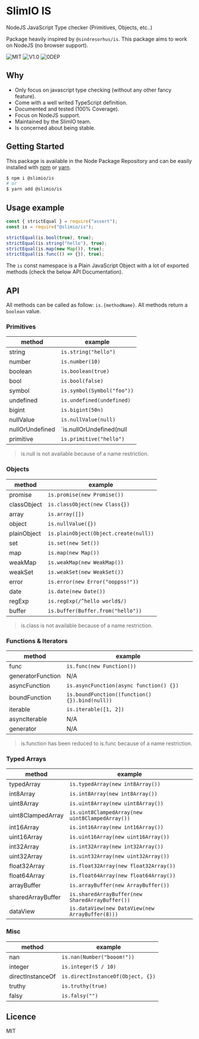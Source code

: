 # SlimIO IS
NodeJS JavaScript Type checker (Primitives, Objects, etc..)

Package heavily inspired by `@sindresorhus/is`. This package aims to work on NodeJS (no browser support).

![MIT](https://img.shields.io/github/license/mashape/apistatus.svg)
![V1.0](https://img.shields.io/badge/version-1.0.0-blue.svg)
![0DEP](https://img.shields.io/badge/Dependencies-0-yellow.svg)

## Why

- Only focus on javascript type checking (without any other fancy feature).
- Come with a well writed TypeScript definition.
- Documented and tested (100% Coverage).
- Focus on NodeJS support.
- Maintained by the SlimIO team.
- Is concerned about being stable.

## Getting Started

This package is available in the Node Package Repository and can be easily installed with [npm](https://docs.npmjs.com/getting-started/what-is-npm) or [yarn](https://yarnpkg.com).

```bash
$ npm i @slimio/is
# or
$ yarn add @slimio/is
```

## Usage example

```js
const { strictEqual } = require("assert");
const is = require("@slimio/is");

strictEqual(is.bool(true), true);
strictEqual(is.string("hello"), true);
strictEqual(is.map(new Map()), true);
strictEqual(is.func(() => {}), true);
```

The `is` const namespace is a Plain JavaScript Object with a lot of exported methods (check the below API Documentation).

## API

All methods can be called as follow: `is.{methodName}`. All methods return a `boolean` value.

### Primitives

| method | example |
| --- | --- |
| string | `is.string("hello")` |
| number | `is.number(10)` |
| boolean | `is.boolean(true)` |
| bool | `is.bool(false)` |
| symbol | `is.symbol(Symbol("foo"))` |
| undefined | `is.undefined(undefined)` |
| bigint | `is.bigint(50n)` |
| nullValue | `is.nullValue(null)` |
| nullOrUndefined | `is.nullOrUndefined(null | undefined)` |
| primitive | `is.primitive("hello")` |

> is.null is not available because of a name restriction.

### Objects

| method | example |
| --- | --- |
| promise | `is.promise(new Promise())` |
| classObject | `is.classObject(new Class{})` |
| array | `is.array([])` |
| object | `is.nullValue({})` |
| plainObject | `is.plainObject(Object.create(null))` |
| set | `is.set(new Set())` |
| map | `is.map(new Map())` |
| weakMap | `is.weakMap(new WeakMap())` |
| weakSet | `is.weakSet(new WeakSet())` |
| error | `is.error(new Error("ooppss!"))` |
| date | `is.date(new Date())` |
| regExp | `is.regExp(/^hello world$/)` |
| buffer | `is.buffer(Buffer.from("hello"))` |

> is.class is not available because of a name restriction.

### Functions & Iterators

| method | example |
| --- | --- |
| func | `is.func(new Function())` |
| generatorFunction | N/A |
| asyncFunction | `is.asyncFunction(async function() {})` |
| boundFunction | `is.boundFunction((function(){}).bind(null))` |
| iterable | `is.iterable([1, 2])` |
| asyncIterable | N/A |
| generator | N/A |

> is.function has been reduced to is.func because of a name restriction.

### Typed Arrays

| method | example |
| --- | --- |
| typedArray | `is.typedArray(new int8Array())` |
| int8Array | `is.int8Array(new int8Array())` |
| uint8Array | `is.uint8Array(new uint8Array())` |
| uint8ClampedArray | `is.uint8ClampedArray(new uint8ClampedArray())` |
| int16Array | `is.int16Array(new int16Array())` |
| uint16Array | `is.uint16Array(new uint16Array())` |
| int32Array | `is.int32Array(new int32Array())` |
| uint32Array | `is.uint32Array(new uint32Array())` |
| float32Array | `is.float32Array(new float32Array())` |
| float64Array | `is.float64Array(new float64Array())` |
| arrayBuffer | `is.arrayBuffer(new ArrayBuffer())` |
| sharedArrayBuffer | `is.sharedArrayBuffer(new SharedArrayBuffer())` |
| dataView | `is.dataView(new DataView(new ArrayBuffer(8)))` |

### Misc

| method | example |
| --- | --- |
| nan | `is.nan(Number("booom!"))` |
| integer | `is.integer(5 / 10)` |
| directInstanceOf | `is.directInstanceOf(Object, {})` |
| truthy | `is.truthy(true)` |
| falsy | `is.falsy("")` |

## Licence

MIT
